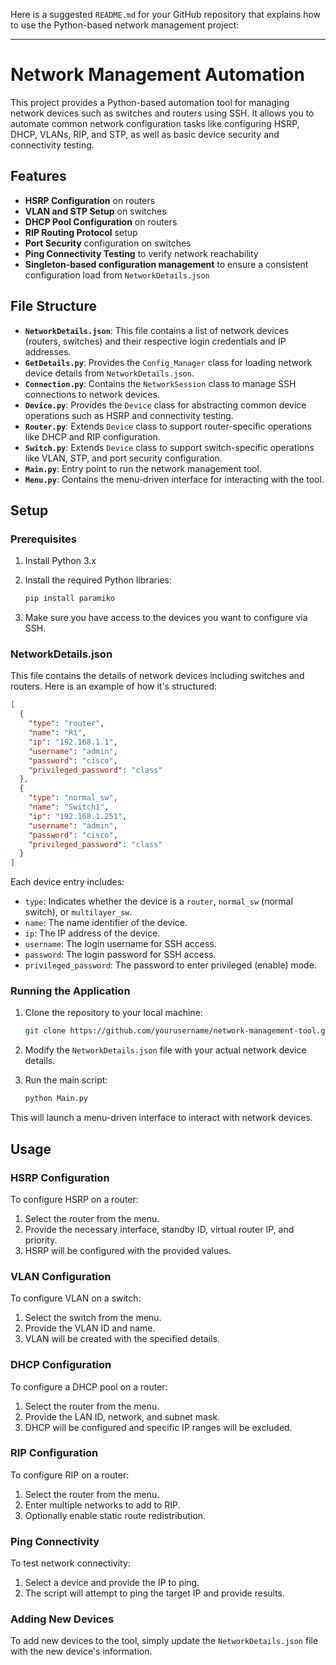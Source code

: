 Here is a suggested `README.md` for your GitHub repository that explains how to use the Python-based network management project:

---

# Network Management Automation

This project provides a Python-based automation tool for managing network devices such as switches and routers using SSH. It allows you to automate common network configuration tasks like configuring HSRP, DHCP, VLANs, RIP, and STP, as well as basic device security and connectivity testing.

## Features

- **HSRP Configuration** on routers
- **VLAN and STP Setup** on switches
- **DHCP Pool Configuration** on routers
- **RIP Routing Protocol** setup
- **Port Security** configuration on switches
- **Ping Connectivity Testing** to verify network reachability
- **Singleton-based configuration management** to ensure a consistent configuration load from `NetworkDetails.json`

## File Structure

- **`NetworkDetails.json`**: This file contains a list of network devices (routers, switches) and their respective login credentials and IP addresses.
- **`GetDetails.py`**: Provides the `Config_Manager` class for loading network device details from `NetworkDetails.json`.
- **`Connection.py`**: Contains the `NetworkSession` class to manage SSH connections to network devices.
- **`Device.py`**: Provides the `Device` class for abstracting common device operations such as HSRP and connectivity testing.
- **`Router.py`**: Extends `Device` class to support router-specific operations like DHCP and RIP configuration.
- **`Switch.py`**: Extends `Device` class to support switch-specific operations like VLAN, STP, and port security configuration.
- **`Main.py`**: Entry point to run the network management tool.
- **`Menu.py`**: Contains the menu-driven interface for interacting with the tool.

## Setup

### Prerequisites

1. Install Python 3.x
2. Install the required Python libraries:
   ```bash
   pip install paramiko
   ```

3. Make sure you have access to the devices you want to configure via SSH.

### NetworkDetails.json

This file contains the details of network devices including switches and routers. Here is an example of how it's structured:

```json
[
  {
    "type": "router",
    "name": "R1",
    "ip": "192.168.1.1",
    "username": "admin",
    "password": "cisco",
    "privileged_password": "class"
  },
  {
    "type": "normal_sw",
    "name": "Switch1",
    "ip": "192.168.1.251",
    "username": "admin",
    "password": "cisco",
    "privileged_password": "class"
  }
]
```

Each device entry includes:
- `type`: Indicates whether the device is a `router`, `normal_sw` (normal switch), or `multilayer_sw`.
- `name`: The name identifier of the device.
- `ip`: The IP address of the device.
- `username`: The login username for SSH access.
- `password`: The login password for SSH access.
- `privileged_password`: The password to enter privileged (enable) mode.

### Running the Application

1. Clone the repository to your local machine:
   ```bash
   git clone https://github.com/yourusername/network-management-tool.git
   ```
   
2. Modify the `NetworkDetails.json` file with your actual network device details.

3. Run the main script:
   ```bash
   python Main.py
   ```

This will launch a menu-driven interface to interact with network devices.

## Usage

### HSRP Configuration

To configure HSRP on a router:
1. Select the router from the menu.
2. Provide the necessary interface, standby ID, virtual router IP, and priority.
3. HSRP will be configured with the provided values.

### VLAN Configuration

To configure VLAN on a switch:
1. Select the switch from the menu.
2. Provide the VLAN ID and name.
3. VLAN will be created with the specified details.

### DHCP Configuration

To configure a DHCP pool on a router:
1. Select the router from the menu.
2. Provide the LAN ID, network, and subnet mask.
3. DHCP will be configured and specific IP ranges will be excluded.

### RIP Configuration

To configure RIP on a router:
1. Select the router from the menu.
2. Enter multiple networks to add to RIP.
3. Optionally enable static route redistribution.

### Ping Connectivity

To test network connectivity:
1. Select a device and provide the IP to ping.
2. The script will attempt to ping the target IP and provide results.

### Adding New Devices

To add new devices to the tool, simply update the `NetworkDetails.json` file with the new device's information.
